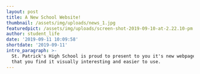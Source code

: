```yaml
---
layout: post
title: A New School Website!
thumbnail: /assets/img/uploads/news_1.jpg
featuredpict: /assets/img/uploads/screen-shot-2019-09-10-at-2.22.10-pm.png
author: student_life
date: '2019-09-11 10:09:58'
shortdate: '2019-09-11'
intro_paragraph: >-
  St. Patrick's High School is proud to present to you it's new webpage. We hope
  that you find it visually interesting and easier to use.
---
```


